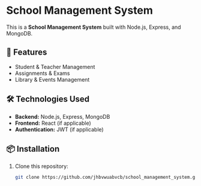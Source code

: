 # School Management System

This is a **School Management System** built with Node.js, Express, and MongoDB.

## 🚀 Features
- Student & Teacher Management
- Assignments & Exams
- Library & Events Management

## 🛠️ Technologies Used
- **Backend:** Node.js, Express, MongoDB
- **Frontend:** React (if applicable)
- **Authentication:** JWT (if applicable)

## 📦 Installation
1. Clone this repository:
   ```sh
   git clone https://github.com/jhbvwuabvcb/school_management_system.git
